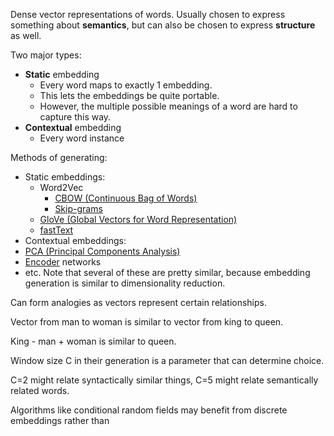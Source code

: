 Dense vector representations of words.
Usually chosen to express something about **semantics**, but can also be chosen to express **structure** as well.

Two major types:
- **Static** embedding
	- Every word maps to exactly 1 embedding.
	- This lets the embeddings be quite portable.
	- However, the multiple possible meanings of a word are hard to capture this way.
- **Contextual** embedding
	- Every word instance 

Methods of generating: 
- Static embeddings:
	- Word2Vec
		- [CBOW (Continuous Bag of Words)](Tasks/NLP/Semantic%20Analysis/Embeddings/CBOW%20(Continuous%20Bag%20of%20Words).md)
		- [Skip-grams](Tasks/NLP/Semantic%20Analysis/Embeddings/Skip-grams.md)
	- [GloVe (Global Vectors for Word Representation)](Tasks/NLP/Semantic%20Analysis/Embeddings/GloVe%20(Global%20Vectors%20for%20Word%20Representation).md)
	- [fastText](Tasks/NLP/Semantic%20Analysis/Embeddings/fastText.md)
- Contextual embeddings:
- [PCA (Principal Components Analysis)](Algorithms/Models/Clustering/PCA%20(Principal%20Components%20Analysis).md)
- [Encoder](Algorithms/Models/ANN/Architectures/Encoder.md) networks
- etc.
Note that several of these are pretty similar, because embedding generation is similar to dimensionality reduction.




Can form analogies as vectors represent certain relationships.

Vector from man to woman is similar to vector from king to queen.

King - man + woman is similar to queen.




Window size C in their generation is a parameter that can determine choice.

C=2 might relate syntactically similar things, C=5 might relate semantically related words.



Algorithms like conditional random fields may benefit from discrete embeddings rather than 